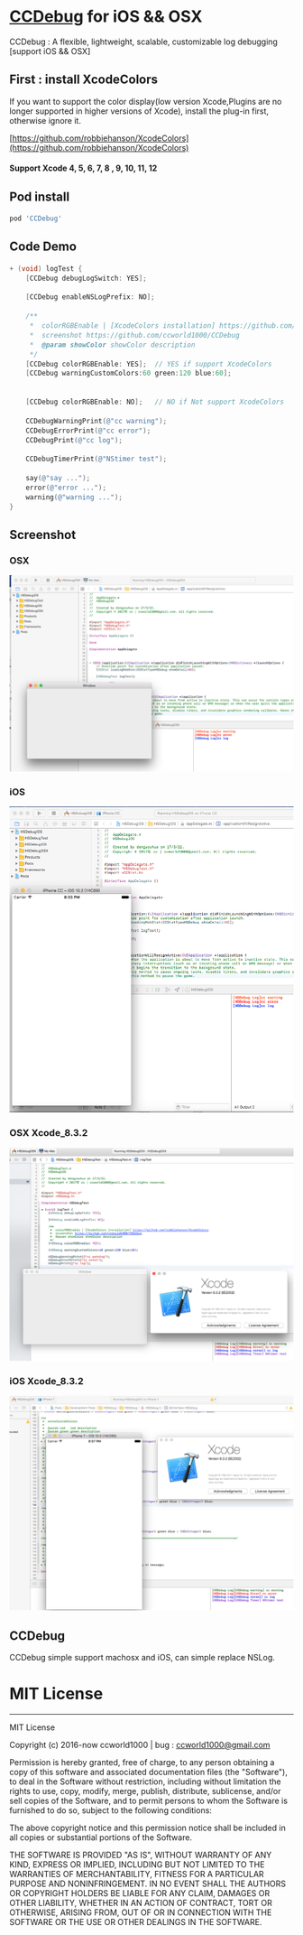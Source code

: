 # [CCDebug](https://github.com/ccworld1000/CCDebug) for iOS && OSX
CCDebug : A flexible, lightweight, scalable, customizable log debugging [support iOS && OSX]

## First : install XcodeColors

If you want to support the color display(low version Xcode,Plugins are no longer supported in higher versions of Xcode), install the plug-in first, otherwise ignore it.

[https://github.com/robbiehanson/XcodeColors](https://github.com/robbiehanson/XcodeColors)

#### Support Xcode 4, 5, 6, 7, 8 , 9, 10, 11, 12

## Pod install

```ruby
pod 'CCDebug'
```
## Code Demo
```Objective-C
+ (void) logTest {
    [CCDebug debugLogSwitch: YES];
    
    [CCDebug enableNSLogPrefix: NO];
    
    /**
     *  colorRGBEnable | [XcodeColors installation] https://github.com/robbiehanson/XcodeColors
     *  screenshot https://github.com/ccworld1000/CCDebug
     *  @param showColor showColor description
     */
    [CCDebug colorRGBEnable: YES];  // YES if support XcodeColors
    [CCDebug warningCustomColors:60 green:120 blue:60];
    
    
    [CCDebug colorRGBEnable: NO];   // NO if Not support XcodeColors
    
    CCDebugWarningPrint(@"cc warning");
    CCDebugErrorPrint(@"cc error");
    CCDebugPrint(@"cc log");
    
    CCDebugTimerPrint(@"NStimer test");
    
    say(@"say ...");
    error(@"error ...");
    warning(@"warning ...");
}
```

## Screenshot 

### OSX
![CCDebug Mac Screenshot](https://github.com/ccworld1000/CCDebug/blob/master/Documentation/OSXRunning.png?raw=true)

### iOS
![CCDebug iOS Screenshot](https://github.com/ccworld1000/CCDebug/blob/master/Documentation/iOSRunning.png?raw=true)

### OSX Xcode_8.3.2
![CCDebug Mac Xcode_8.3.2 Screenshot](https://github.com/ccworld1000/CCDebug/blob/master/Documentation/OSXRunning_Xcode_8.3.2.png?raw=true)

### iOS Xcode_8.3.2
![CCDebug iOS Xcode_8.3.2 Screenshot](https://github.com/ccworld1000/CCDebug/blob/master/Documentation/iOSRunning_Xcode_8.3.2.png?raw=true)


## CCDebug
CCDebug simple support machosx and iOS, can simple replace NSLog.


# MIT License
***

MIT License

Copyright (c) 2016-now ccworld1000 | bug : <a href="mailto:ccworld1000@gmail.com">ccworld1000@gmail.com</a>

Permission is hereby granted, free of charge, to any person obtaining a copy
of this software and associated documentation files (the "Software"), to deal
in the Software without restriction, including without limitation the rights
to use, copy, modify, merge, publish, distribute, sublicense, and/or sell
copies of the Software, and to permit persons to whom the Software is
furnished to do so, subject to the following conditions:

The above copyright notice and this permission notice shall be included in all
copies or substantial portions of the Software.

THE SOFTWARE IS PROVIDED "AS IS", WITHOUT WARRANTY OF ANY KIND, EXPRESS OR
IMPLIED, INCLUDING BUT NOT LIMITED TO THE WARRANTIES OF MERCHANTABILITY,
FITNESS FOR A PARTICULAR PURPOSE AND NONINFRINGEMENT. IN NO EVENT SHALL THE
AUTHORS OR COPYRIGHT HOLDERS BE LIABLE FOR ANY CLAIM, DAMAGES OR OTHER
LIABILITY, WHETHER IN AN ACTION OF CONTRACT, TORT OR OTHERWISE, ARISING FROM,
OUT OF OR IN CONNECTION WITH THE SOFTWARE OR THE USE OR OTHER DEALINGS IN THE
SOFTWARE.
